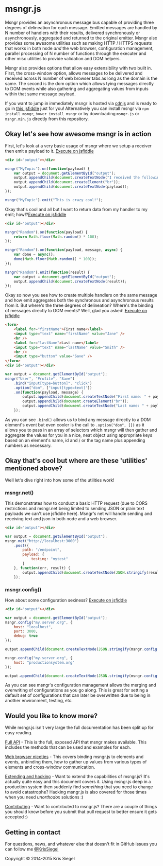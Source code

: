 # msngr.js
Msngr provides an asynchronous message bus capable of providing three degrees of delineation for each message. Emitted messages are handled by N number of handlers with their results, delivered synchronously or asynchronously, aggregated and returned to the original emitter. Msngr also provides some awesome utilities such as making HTTP / HTTPS requests that works in both node *and* the web browser, configuration management, parallel processing of N number of functions through the executer and other misc utilities to provide validation and DOM helpers.

Msngr also provides options that allow easy extensibility with two built in. First, the cross-window option, allows messages to be delivered and received across N number of web browser tabs as long as the domain is the same. The second is the dom option which allows tying messages directly to DOM events while also gathering and aggregating values from inputs within that same message payload.

If you want to jump in immediately msngr is hosted via [cdnjs](https://cdnjs.com/) and is ready to go in [this jsfiddle](http://jsfiddle.net/w2t0g1vc/) just for you! Alternatively you can install msngr via ```npm install msngr```, ```bower install msngr``` or by downloading ```msngr.js``` or ```msngr.min.js``` directly from this repository.

## Okay let's see how awesome msngr is in action
First, let's look at a very basic usage of msngr where we setup a receiver then emit a payload to it. [Execute on jsfiddle](http://jsfiddle.net/w2t0g1vc/2/)
```html
<div id="output"></div>
```
```javascript
msngr("MyTopic").on(function(payload) {
    var output = document.getElementById("output");
    output.appendChild(document.createTextNode("I received the following payload:"));
    output.appendChild(document.createElement("br"));
    output.appendChild(document.createTextNode(payload));
});

msngr("MyTopic").emit("This is crazy cool!");
```

Okay that's cool and all but I want to return data from my handler to my emit; how!?[Execute on jsfiddle](http://jsfiddle.net/w2t0g1vc/4/)
```html
<div id="output"></div>
```
```javascript
msngr("Random").on(function(payload) {
    return Math.floor(Math.random() * 100);
});

msngr("Random").on(function(payload, message, async) {
    var done = async();
    done(Math.floor(Math.random() * 100));
});

msngr("Random").emit(function(result) {
    var output = document.getElementById("output");
    output.appendChild(document.createTextNode(result));
});
```

Okay so now you see how to create multiple handlers on the same message and how emit aggregates both the synchronous and asynchronous results from it. But where's the three degrees of delineation? Where's the binding of messages directly to DOM events? Well, glad you asked! [Execute on jsfiddle](http://jsfiddle.net/w2t0g1vc/5/)
```html
<form>
    <label for="firstName">First name</label>
    <input type="text" name="firstName" value="Jane" />
    <br />
    <label for="lastName">Last name</label>
    <input type="text" name="lastName" value="Smith" />
    <br />
    <input type="button" value="Save" />
</form>
<div id="output"></div>
```
```javascript
var output = document.getElementById("output");
msngr("User", "Profile", "Save")
	.bind("input[type=button]", "click")
    .option("dom", ["input[type=text]"])
	.on(function(payload, message) {
    	output.appendChild(document.createTextNode("First name: " + payload.firstName));
    	output.appendChild(document.createElement("br"));
        output.appendChild(document.createTextNode("Last name: " + payload.lastName));
	});
```
As you can see ```.bind()``` allows us to bind any message directly to a DOM element's event but even cooler is the call to ```.option("dom", [])``` as it allows you to pass in an array of selectors which msngr will then gather and aggregate the values for you in a nice, neat object using appropriate keys based on an element's name, id and / or the tag name plus appending numbers as necessary.

## Okay that's cool but where are these 'utilities' mentioned above?
Well let's dive right into how some of the utilities work!

### msngr.net()
This demonstrates how to conduct a basic HTTP request (due to CORS restrictions and msngr.net being limited to sending JSON or plain text payloads we can't use jsfiddle here). Msngr's net will handle sending and receiving text and json in both node and a web browser.

```html
<div id="output"></div>
```
```javascript
var output = document.getElementById("output");
msngr.net("http://localhost:3000")
	.post({
    	path: "/endpoint",
    	payload: {
            testing: "mytest"
        }
	}, function(err, result) {
    	output.appendChild(document.createTextNode(JSON.stringify(result)));
	});
```

### msngr.config()
How about some configuration sexiness? [Execute on jsfiddle](http://jsfiddle.net/w2t0g1vc/6/)

```html
<div id="output"></div>
```
```javascript
var output = document.getElementById("output");
msngr.config("my.server.org", {
    host: "localhost",
    port: 3000,
    debug: true
});

output.appendChild(document.createTextNode(JSON.stringify(msngr.config("my.server.org"))));

msngr.config("my.server.org", {
    host: "productionsystem.org"
});

output.appendChild(document.createTextNode(JSON.stringify(msngr.config("my.server.org"))));
```

As you can see msngr's configuration management allows the merging and overwriting of configurations as you go along. This is great for setting a default set of configurations that can later be overwritten due to being in another environment, testing, etc.

## Would you like to know more?
While msngr.js isn't very large the full documentation has been split up for easy reading.

[Full API](https://github.com/KrisSiegel/msngr.js/blob/master/docs/api.md) - This is the full, exposed API that msngr makes available. This includes the methods that can be used and examples for each.

[Web browser niceties](https://github.com/KrisSiegel/msngr.js/blob/master/docs/web%20browser%20niceties.md) - This covers binding msngr.js to elements and events, unbinding them, how to gather up values from various types of elements and cross-window communication.

[Extending and hacking](https://github.com/KrisSiegel/msngr.js/blob/master/docs/extending%20and%20hacking.md) - Want to extend the capabilities of msngr.js? It's actually quite easy and this document covers it. Using msngr.js deep in a production system then suddenly find *something* that you need to change to avoid catastrophe? Hacking msngr.js is also covered for those times when you need *unorthodox* solutions :)

[Contributing](https://github.com/KrisSiegel/msngr.js/blob/master/docs/contributing.md) - Want to contributed to msngr.js? There are a couple of things you should know before you submit that pull request to better ensure it gets accepted :)

## Getting in contact
For questions, news, and whatever else that doesn't fit in GitHub issues you can follow me [@KrisSiegel](https://twitter.com/KrisSiegel)

Copyright © 2014-2015 Kris Siegel
